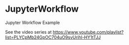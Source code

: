 # JupyterWorkflow
Jupyter Workflow Example

See the video series at https://www.youtube.com/playlist?list=PLYCpMb24GpOC704uO9svUrihl-HY1tTJJ
